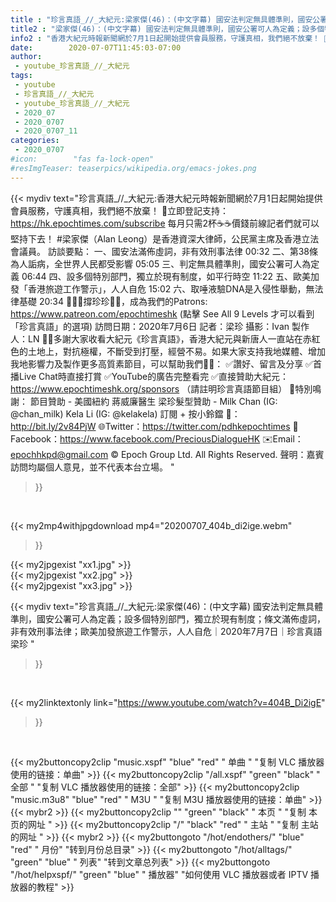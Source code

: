 ```yaml
---
title : "珍言真語_//_大紀元:梁家傑(46)：(中文字幕) 國安法判定無具體準則，國安公署可人為定義；設多個特別部門，獨立於現有制度；條文滿佈虛詞，非有效刑事法律；歐美加發旅遊工作警示，人人自危｜2020年7月7日｜珍言真語 梁珍 "
title2 : "梁家傑(46)：(中文字幕) 國安法判定無具體準則，國安公署可人為定義；設多個特別部門，獨立於現有制度；條文滿佈虛詞，非有效刑事法律；歐美加發旅遊工作警示，人人自危｜2020年7月7日｜珍言真語 梁珍 "
info2 : "香港大紀元時報新聞網於7月1日起開始提供會員服務，守護真相，我們絕不放棄！ 💎立即登記支持：https://hk.epochtimes.com/subscribe 每月只需2杯☕☕價錢前線記者們就可以堅持下去！  #梁家傑（Alan Leong）是香港資深大律師，公民黨主席及香港立法會議員。  訪談要點： 一、國安法滿佈虛詞，非有效刑事法律  00:32 二、第38條為人詬病，全世界人民都受影響  05:05 三、判定無具體準則，國安公署可人為定義  06:44 四、設多個特別部門，獨立於現有制度，如平行時空  11:22 五、歐美加發「香港旅遊工作警示」，人人自危  15:02 六、取唾液驗DNA是入侵性舉動，無法律基礎  20:34  🙋🏼‍♂️撐珍珍💪🏻，成為我們的Patrons: https://www.patreon.com/epochtimeshk  (點擊  See All 9 Levels  才可以看到「珍言真語」的選項)  訪問日期：2020年7月6日 記者：梁珍 攝影：Ivan 製作人：LN  🙏🏻多謝大家收看大紀元《珍言真語》，香港大紀元與新唐人一直站在赤紅色的土地上，對抗極權，不斷受到打壓，經營不易。如果大家支持我地媒體、增加我地影響力及製作更多高質素節目，可以幫助我們💪🏻： ✅讚好、留言及分享 ✅首播Live Chat時直接打賞 ✅YouTube的廣告完整看完 ✅直接贊助大紀元：https://www.epochtimeshk.org/sponsors （請註明珍言真語節目組）  💐特別鳴謝： 節目贊助 - 美國紐約 蔣威廉醫生 梁珍髮型贊助 - Milk Chan (IG: @chan_milk)   Kela Li (IG: @kelakela)  訂閱 + 按小鈴鐺 🔔：http://bit.ly/2v84PjW 🌐Twitter：https://twitter.com/pdhkepochtimes 👥Facebook：https://www.facebook.com/PreciousDialogueHK ✉️Email：epochhkpd@gmail.com  © Epoch Group Ltd. All Rights Reserved.  聲明：嘉賓訪問均屬個人意見，並不代表本台立場。 "
date:        2020-07-07T11:45:03-07:00
author:
 - youtube_珍言真語_//_大紀元
tags:
 - youtube
 - 珍言真語_//_大紀元
 - youtube_珍言真語_//_大紀元
 - 2020_07
 - 2020_0707
 - 2020_0707_11
categories:
 - 2020_0707
#icon:        "fas fa-lock-open"
#resImgTeaser: teaserpics/wikipedia.org/emacs-jokes.png
---
```


{{< mydiv text="珍言真語_//_大紀元:香港大紀元時報新聞網於7月1日起開始提供會員服務，守護真相，我們絕不放棄！ 💎立即登記支持：https://hk.epochtimes.com/subscribe 每月只需2杯☕☕價錢前線記者們就可以堅持下去！  #梁家傑（Alan Leong）是香港資深大律師，公民黨主席及香港立法會議員。  訪談要點： 一、國安法滿佈虛詞，非有效刑事法律  00:32 二、第38條為人詬病，全世界人民都受影響  05:05 三、判定無具體準則，國安公署可人為定義  06:44 四、設多個特別部門，獨立於現有制度，如平行時空  11:22 五、歐美加發「香港旅遊工作警示」，人人自危  15:02 六、取唾液驗DNA是入侵性舉動，無法律基礎  20:34  🙋🏼‍♂️撐珍珍💪🏻，成為我們的Patrons: https://www.patreon.com/epochtimeshk  (點擊  See All 9 Levels  才可以看到「珍言真語」的選項)  訪問日期：2020年7月6日 記者：梁珍 攝影：Ivan 製作人：LN  🙏🏻多謝大家收看大紀元《珍言真語》，香港大紀元與新唐人一直站在赤紅色的土地上，對抗極權，不斷受到打壓，經營不易。如果大家支持我地媒體、增加我地影響力及製作更多高質素節目，可以幫助我們💪🏻： ✅讚好、留言及分享 ✅首播Live Chat時直接打賞 ✅YouTube的廣告完整看完 ✅直接贊助大紀元：https://www.epochtimeshk.org/sponsors （請註明珍言真語節目組）  💐特別鳴謝： 節目贊助 - 美國紐約 蔣威廉醫生 梁珍髮型贊助 - Milk Chan (IG: @chan_milk)   Kela Li (IG: @kelakela)  訂閱 + 按小鈴鐺 🔔：http://bit.ly/2v84PjW 🌐Twitter：https://twitter.com/pdhkepochtimes 👥Facebook：https://www.facebook.com/PreciousDialogueHK ✉️Email：epochhkpd@gmail.com  © Epoch Group Ltd. All Rights Reserved.  聲明：嘉賓訪問均屬個人意見，並不代表本台立場。 "
>}}
<br>


{{< my2mp4withjpgdownload mp4="20200707_404b_di2ige.webm"
>}}

{{< my2jpgexist "xx1.jpg" >}}<br>
{{< my2jpgexist "xx2.jpg" >}}<br>
{{< my2jpgexist "xx3.jpg" >}}<br>



{{< mydiv text="珍言真語_//_大紀元:梁家傑(46)：(中文字幕) 國安法判定無具體準則，國安公署可人為定義；設多個特別部門，獨立於現有制度；條文滿佈虛詞，非有效刑事法律；歐美加發旅遊工作警示，人人自危｜2020年7月7日｜珍言真語 梁珍 "
>}}
<br>

{{< my2linktextonly link="https://www.youtube.com/watch?v=404B_Di2igE"
>}}


<br>

{{< my2buttoncopy2clip "music.xspf"        "blue"   "red"    " 单曲 "  "复制 VLC 播放器使用的链接：单曲" >}} {{< my2buttoncopy2clip "/all.xspf"         "green"  "black"  " 全部 "  "复制 VLC 播放器使用的链接：全部" >}} {{< my2buttoncopy2clip "music.m3u8"        "blue"   "red"    " M3U  "    "复制 M3U 播放器使用的链接：单曲" >}} {{< mybr2 >}} {{< my2buttoncopy2clip ""                  "green"  "black"  " 本页 "    "复制 本页的网址 " >}} {{< my2buttoncopy2clip "/"                 "black"  "red"    " 主站 "    "复制 主站的网址 " >}} {{< mybr2 >}} {{< my2buttongoto      "/hot/endothers/"   "blue"   "red"    " 月份"   "转到月份总目录" >}} {{< my2buttongoto      "/hot/alltags/"     "green"  "blue"   " 列表"   "转到文章总列表" >}} {{< my2buttongoto      "/hot/helpxspf/"    "green"  "blue"   " 播放器" "如何使用 VLC 播放器或者 IPTV 播放器的教程" >}} 
